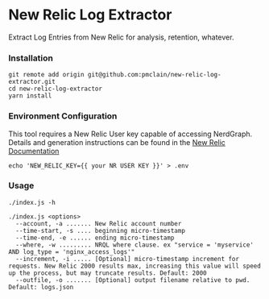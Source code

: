 # New Relic Log Extractor

Extract Log Entries from New Relic for analysis, retention, whatever.

### Installation

```shell
git remote add origin git@github.com:pmclain/new-relic-log-extractor.git
cd new-relic-log-extractor
yarn install
```

### Environment Configuration

This tool requires a New Relic User key capable of accessing NerdGraph. Details
and generation instructions can be found in the [New Relic Documentation](https://docs.newrelic.com/docs/apis/get-started/intro-apis/new-relic-api-keys/)

```shell
echo 'NEW_RELIC_KEY={{ your NR USER KEY }}' > .env
```

### Usage

```shell
./index.js -h

./index.js <options>
  --account, -a ....... New Relic account number
  --time-start, -s .... beginning micro-timestamp
  --time-end, -e ...... ending micro-timestamp
  --where, -w ......... NRQL where clause. ex "service = 'myservice' AND log_type = 'nginx_access_logs'"
  --increment, -i ..... [Optional] micro-timestamp increment for requests. New Relic 2000 results max, increasing this value will speed up the process, but may truncate results. Default: 2000 
  --outfile, -o ....... [Optional] output filename relative to pwd. Default: logs.json
```
